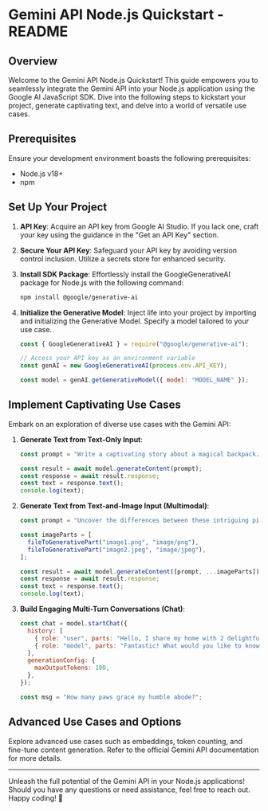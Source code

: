 # Gemini API Node.js Quickstart - README

## Overview

Welcome to the Gemini API Node.js Quickstart! This guide empowers you to seamlessly integrate the Gemini API into your Node.js application using the Google AI JavaScript SDK. Dive into the following steps to kickstart your project, generate captivating text, and delve into a world of versatile use cases.

## Prerequisites

Ensure your development environment boasts the following prerequisites:

- Node.js v18+
- npm

## Set Up Your Project

1. **API Key**: Acquire an API key from Google AI Studio. If you lack one, craft your key using the guidance in the "Get an API Key" section.

2. **Secure Your API Key**: Safeguard your API key by avoiding version control inclusion. Utilize a secrets store for enhanced security.

3. **Install SDK Package**: Effortlessly install the GoogleGenerativeAI package for Node.js with the following command:

   ```bash
   npm install @google/generative-ai
   ```

4. **Initialize the Generative Model**: Inject life into your project by importing and initializing the Generative Model. Specify a model tailored to your use case.

   ```javascript
   const { GoogleGenerativeAI } = require("@google/generative-ai");

   // Access your API key as an environment variable
   const genAI = new GoogleGenerativeAI(process.env.API_KEY);

   const model = genAI.getGenerativeModel({ model: "MODEL_NAME" });
   ```

## Implement Captivating Use Cases

Embark on an exploration of diverse use cases with the Gemini API:

1. **Generate Text from Text-Only Input**:

   ```javascript
   const prompt = "Write a captivating story about a magical backpack.";

   const result = await model.generateContent(prompt);
   const response = await result.response;
   const text = response.text();
   console.log(text);
   ```

2. **Generate Text from Text-and-Image Input (Multimodal)**:

   ```javascript
   const prompt = "Uncover the differences between these intriguing pictures.";

   const imageParts = [
     fileToGenerativePart("image1.png", "image/png"),
     fileToGenerativePart("image2.jpeg", "image/jpeg"),
   ];

   const result = await model.generateContent([prompt, ...imageParts]);
   const response = await result.response;
   const text = response.text();
   console.log(text);
   ```

3. **Build Engaging Multi-Turn Conversations (Chat)**:

   ```javascript
   const chat = model.startChat({
     history: [
       { role: "user", parts: "Hello, I share my home with 2 delightful dogs." },
       { role: "model", parts: "Fantastic! What would you like to know?" },
     ],
     generationConfig: {
       maxOutputTokens: 100,
     },
   });

   const msg = "How many paws grace my humble abode?";
   ```

## Advanced Use Cases and Options

Explore advanced use cases such as embeddings, token counting, and fine-tune content generation. Refer to the official Gemini API documentation for more details.

---

Unleash the full potential of the Gemini API in your Node.js applications! Should you have any questions or need assistance, feel free to reach out. Happy coding! 🚀

